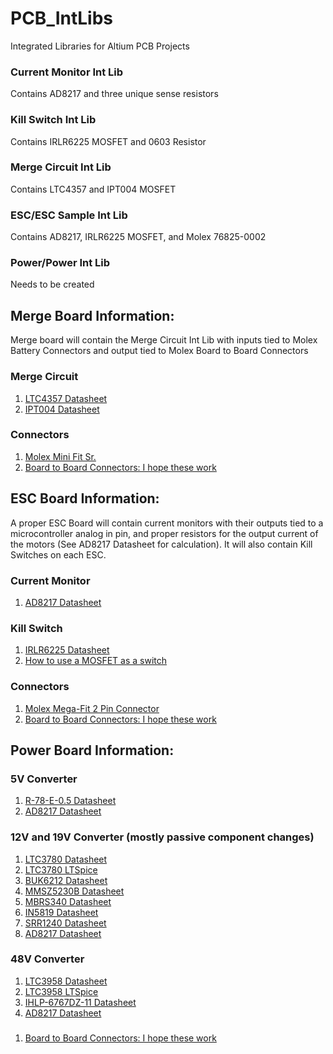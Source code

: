 # PCB_IntLibs
Integrated Libraries for Altium PCB Projects
### Current Monitor Int Lib 
Contains AD8217 and three unique sense resistors
### Kill Switch Int Lib 
Contains IRLR6225 MOSFET and 0603 Resistor
### Merge Circuit Int Lib 
Contains LTC4357 and IPT004 MOSFET
### ESC/ESC Sample Int Lib
Contains AD8217, IRLR6225 MOSFET, and Molex 76825-0002
### Power/Power Int Lib
Needs to be created

## Merge Board Information:
Merge board will contain the Merge Circuit Int Lib with inputs tied to Molex Battery Connectors and output tied to Molex Board to Board Connectors
### Merge Circuit
1. [LTC4357 Datasheet](http://cds.linear.com/docs/en/datasheet/4357fd.pdf)
2. [IPT004 Datasheet](https://www.infineon.com/dgdl/Infineon-IPT004N03L-DS-v02_00-EN.pdf?fileId=db3a30433e9d5d11013e9e0f382600c2)
### Connectors
1. [Molex Mini Fit Sr.](https://www.molex.com/molex/products/family?key=minifit_sr&channel=products&chanName=family&pageTitle=Introduction&parentKey=wire_to_board_connectors)
2. [Board to Board Connectors: I hope these work](https://www.molex.com/molex/products/family?key=extreme_ten60power_highcurrent_connector&channel=products&chanName=family&pageTitle=Introduction&parentKey=board_to_board_connectors)


## ESC Board Information:
A proper ESC Board will contain current monitors with their outputs tied to a microcontroller analog in pin, and proper resistors for the output current of the motors (See AD8217 Datasheet for calculation). It will also contain Kill Switches on each ESC. 
### Current Monitor
1. [AD8217 Datasheet](http://www.analog.com/media/en/technical-documentation/data-sheets/AD8217.pdf)
### Kill Switch
1. [IRLR6225 Datasheet](https://www.infineon.com/dgdl/irlr6225pbf.pdf?fileId=5546d462533600a40153566d99bc26c1)
2. [How to use a MOSFET as a switch](http://www.electronics-tutorials.ws/transistor/tran_7.html)
### Connectors
1. [Molex Mega-Fit 2 Pin Connector](https://www.molex.com/molex/products/datasheet.jsp?part=active/0768250002_PCB_HEADERS.xml)
2. [Board to Board Connectors: I hope these work](https://www.molex.com/molex/products/family?key=extreme_ten60power_highcurrent_connector&channel=products&chanName=family&pageTitle=Introduction&parentKey=board_to_board_connectors)

## Power Board Information:
### 5V Converter
1. [R-78-E-0.5 Datasheet](https://www.recom-power.com/pdf/Innoline/R-78Exx-0.5.pdf) 
2. [AD8217 Datasheet](http://www.analog.com/media/en/technical-documentation/data-sheets/AD8217.pdf)
### 12V and 19V Converter (mostly passive component changes)
1. [LTC3780 Datasheet](http://cds.linear.com/docs/en/datasheet/3780ff.pdf)
2. [LTC3780 LTSpice](http://www.linear.com/product/LTC3780)
3. [BUK6212 Datasheet](https://assets.nexperia.com/documents/data-sheet/BUK6212-40C.pdf)
4. [MMSZ5230B Datasheet](https://www.diodes.com/assets/Datasheets/ds18010.pdf)
5. [MBRS340 Datasheet](https://www.mouser.com/ds/2/308/MBRS340-1120985.pdf)
6. [IN5819 Datasheet](https://www.diodes.com/assets/Datasheets/ds23001.pdf)
7. [SRR1240 Datasheet](https://www.bourns.com/docs/Product-Datasheets/SRR1240.pdf)
8. [AD8217 Datasheet](http://www.analog.com/media/en/technical-documentation/data-sheets/AD8217.pdf)
### 48V Converter
1. [LTC3958 Datasheet](http://cds.linear.com/docs/en/datasheet/3958fa.pdf)
2. [LTC3958 LTSpice](http://www.linear.com/product/LT3958)
3. [IHLP-6767DZ-11 Datasheet](http://www.vishay.com/docs/34306/lp67dz11.pdf)
4. [AD8217 Datasheet](http://www.analog.com/media/en/technical-documentation/data-sheets/AD8217.pdf)
###
1. [Board to Board Connectors: I hope these work](https://www.molex.com/molex/products/family?key=extreme_ten60power_highcurrent_connector&channel=products&chanName=family&pageTitle=Introduction&parentKey=board_to_board_connectors)


